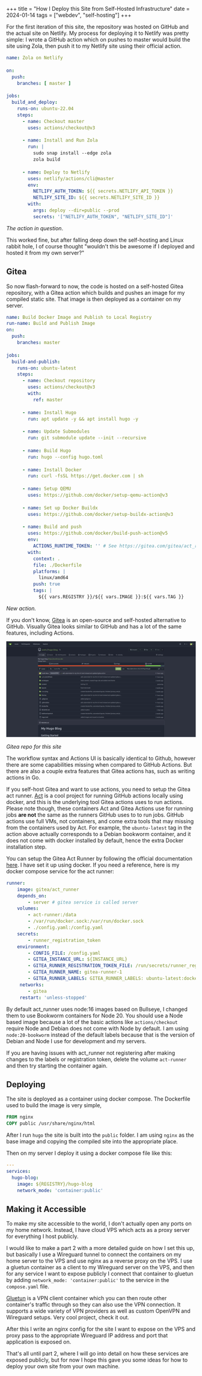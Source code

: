 +++
title = "How I Deploy this Site from Self-Hosted Infrastructure"
date = 2024-01-14 
tags = ["webdev", "self-hosting"]
+++

For the first iteration of this site, the repository was hosted on GitHub and the actual site on Netlify. My process for deploying it to Netlify was pretty simple: I wrote a GitHub action which on pushes to master would build the site using Zola, then push it to my Netlify site using their official action.

```yaml
name: Zola on Netlify

on:
  push:
    branches: [ master ]
  
jobs:
  build_and_deploy:
    runs-on: ubuntu-22.04
    steps:
      - name: Checkout master
        uses: actions/checkout@v3

      - name: Install and Run Zola
        run: |
          sudo snap install --edge zola
          zola build

      - name: Deploy to Netlify
        uses: netlify/actions/cli@master
        env:
          NETLIFY_AUTH_TOKEN: ${{ secrets.NETLIFY_API_TOKEN }}
          NETLIFY_SITE_ID: ${{ secrets.NETLIFY_SITE_ID }}
        with:
          args: deploy --dir=public --prod
          secrets: '["NETLIFY_AUTH_TOKEN", "NETLIFY_SITE_ID"]'
```

*The action in question*.

This worked fine, but after falling deep down the self-hosting and Linux rabbit hole, I of course thought "wouldn't this be awesome if I deployed and hosted it from my own server?"

## Gitea

So now flash-forward to now, the code is hosted on a self-hosted Gitea repository, with a Gitea action which builds and pushes an image for my compiled static site. That image is then deployed as a container on my server.

```yaml
name: Build Docker Image and Publish to Local Registry
run-name: Build and Publish Image
on:
  push:
    branches: master

jobs:
  build-and-publish:
    runs-on: ubuntu-latest 
    steps:
      - name: Checkout repository
        uses: actions/checkout@v3
        with:
          ref: master

      - name: Install Hugo
        run: apt update -y && apt install hugo -y

      - name: Update Submodules
        run: git submodule update --init --recursive

      - name: Build Hugo
        run: hugo --config hugo.toml

      - name: Install Docker
        run: curl -fsSL https://get.docker.com | sh

      - name: Setup QEMU
        uses: https://github.com/docker/setup-qemu-action@v3
        
      - name: Set up Docker Buildx
        uses: https://github.com/docker/setup-buildx-action@v3
     
      - name: Build and push
        uses: https://github.com/docker/build-push-action@v5
        env:
          ACTIONS_RUNTIME_TOKEN: '' # See https://gitea.com/gitea/act_runner/issues/119
        with:
          context: .
          file: ./Dockerfile
          platforms: |
            linux/amd64            
          push: true
          tags: |
            ${{ vars.REGISTRY }}/${{ vars.IMAGE }}:${{ vars.TAG }}            
```

*New action.*

If you don't know, [Gitea](https://github.com/go-gitea/gitea) is an open-source and self-hosted alternative to GitHub. Visually Gitea looks similar to GitHub and has a lot of the same features, including Actions.

![Gitea](gitea.png)

*Gitea repo for this site*

The workflow syntax and Actions UI is basically identical to Github, however there are some capabilities missing when compared to GitHub Actions. But there are also a couple extra features that Gitea actions has, such as writing actions in Go.

If you self-host Gitea and want to use actions, you need to setup the Gitea act runner. [Act](https://github.com/nektos/act) is a cool project for running GitHub actions locally using docker, and this is the underlying tool Gitea actions uses to run actions. Please note though, these containers Act and Gitea Actions use for running jobs **are not** the same as the runners GitHub uses to to run jobs. GitHub actions use full VMs, not containers, and come extra tools that may missing from the containers used by Act. For example, the `ubuntu-latest` tag in the action above actually corresponds to a Debian bookworm container, and it does not come with docker installed by default, hence the extra Docker installation step.

You can setup the Gitea Act Runner by following the official documentation [here](https://docs.gitea.com/next/usage/actions/quickstart). I have set it up using docker. If you need a reference, here is my docker compose service for the act runner:

```yaml
runner:
	image: gitea/act_runner
	depends_on:
		- server # gitea service is called server
	volumes:
		- act-runner:/data
		- /var/run/docker.sock:/var/run/docker.sock
		- ./config.yaml:/config.yaml
	secrets:
		- runner_registration_token
	environment:
		- CONFIG_FILE: /config.yaml
      	- GITEA_INSTANCE_URL: ${INSTANCE_URL}
      	- GITEA_RUNNER_REGISTRATION_TOKEN_FILE: /run/secrets/runner_registration_token
      	- GITEA_RUNNER_NAME: gitea-runner-1
      	- GITEA_RUNNER_LABELS: GITEA_RUNNER_LABELS: ubuntu-latest:docker://node:20-bookworm,ubuntu-22.04:docker://node:20-bookworm,ubuntu-20.04:docker://node:bullseye,ubuntu-18.04:docker://node:buster,cth-ubuntu-latest:docker://catthehacker/ubuntu:act-latest
     networks:
     	- gitea
     restart: 'unless-stopped'
```

By default act_runner uses node:16 images based on Bullseye, I changed them to use Bookworm containers for Node 20. You should use a Node based image because a lot of the basic actions like `actions/checkout` require Node and Debian does not come with Node by default. I am using `node:20-bookworm` instead of the default labels because that is the version of Debian and Node I use for development and my servers.

If you are having issues with act_runner not registering after making changes to the labels or registration token, delete the volume `act-runner` and then try starting the container again.

## Deploying

The site is deployed as a container using docker compose. The Dockerfile used to build the image is very simple,

```dockerfile
FROM nginx
COPY public /usr/share/nginx/html
```

After I run `hugo` the site is built into the `public` folder. I am using `nginx` as the base image and copying the compiled site into the appropriate place.

Then on my server I deploy it using a docker compose file like this:

```yaml
---
services:
  hugo-blog:
    image: ${REGISTRY}/hugo-blog
    network_mode: 'container:public'
```

## Making it Accessible

To make my site accessible to the world, I don't actually open any ports on my home network. Instead, I have cloud VPS which acts as a proxy server for everything I host publicly.

I would like to make a part 2 with a more detailed guide on how I set this up, but basically I use a Wireguard tunnel to connect the containers on my home server to the VPS and use nginx as a reverse proxy on the VPS. I use a gluetun container as a client to my Wireguard server on the VPS, and then for any service I want to expose publicly I connect that container to gluetun by adding `network_mode: 'container:public'` to the service in the `compose.yaml` file.

[Gluetun](https://github.com/qdm12/gluetun) is a VPN client container which you can then route other container's traffic through so they can also use the VPN connection. It supports a wide variety of VPN providers as well as custom OpenVPN and Wireguard setups. Very cool project, check it out.

After this I write an nginx config for the site I want to expose on the VPS and proxy pass to the appropriate Wireguard IP address and port that application is exposed on. 

That's all until part 2, where I will go into detail on how these services are exposed publicly, but for now I hope this gave you some ideas for how to deploy your own site from your own machine.

